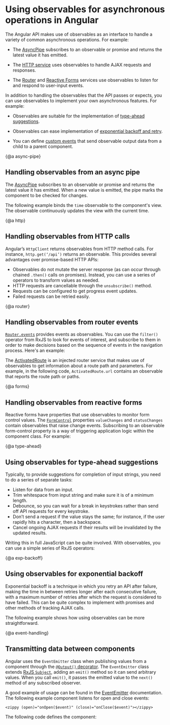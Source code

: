 # Using observables for asynchronous operations in Angular

The Angular API makes use of observables as an interface to handle a variety of common asynchronous operations. For example:

* The [AsyncPipe](#async-pipe "Handling observables from an async pipe") subscribes to an observable or promise and returns the latest value it has emitted.

* The [HTTP service](#http "Handling observables from an HTTP call") uses observables to handle AJAX requests and responses.

* The [Router](#router "Handling observables from router events") and [Reactive Forms](#forms "Handling observables from reactive form events") services use observables to listen for and respond to user-input events.

In addition to handling the observables that the API passes or expects, you can use observables to implement your own asynchronous features. For example:

* Observables are suitable for the implementation of [type-ahead suggestions](#type-ahead "Using observables for type-ahead").

* Observables can ease implementation of [exponential backoff and retry](#exp-backoff "Using observables for exponential backoff").

* You can define [custom events](#event-handling "Transmitting data between components") that send observable output data from a child to a parent component.


{@a async-pipe}

## Handling observables from an async pipe

The [AsyncPipe](api/common/AsyncPipe "API reference") subscribes to an observable or promise and returns the latest value it has emitted. When a new value is emitted, the pipe marks the component to be checked for changes.

The following example binds the `time` observable to the component's view. The observable continuously updates the view with the current time.

<code-example path="observables-in-angular/src/main.ts" header="Using async pipe" region="pipe"></code-example>

{@a http}

## Handling observables from HTTP calls

Angular’s `HttpClient` returns observables from HTTP method calls. For instance, `http.get(‘/api’)` returns an observable. This provides several advantages over promise-based HTTP APIs:

* Observables do not mutate the server response (as can occur through chained `.then()` calls on promises). Instead, you can use a series of operators to transform values as needed.
* HTTP requests are cancellable through the `unsubscribe()` method.
* Requests can be configured to get progress event updates.
* Failed requests can be retried easily.

{@a router}

## Handling observables from router events

[`Router.events`](api/router/Router#events "API reference") provides events as observables. You can use the `filter()` operator from RxJS to look for events of interest, and subscribe to them in order to make decisions based on the sequence of events in the navigation process. Here's an example:

<code-example path="observables-in-angular/src/main.ts" header="Router events" region="router"></code-example>

The [ActivatedRoute](api/router/ActivatedRoute "API reference") is an injected router service that makes use of observables to get information about a route path and parameters. For example, in the following code, `ActivatedRoute.url` contains an observable that reports the route path or paths.

<code-example path="observables-in-angular/src/main.ts" header="ActivatedRoute" region="activated_route"></code-example>

{@a forms}

## Handling observables from reactive forms

Reactive forms have properties that use observables to monitor form control values. The [`FormControl`](api/forms/FormControl "API reference") properties `valueChanges` and `statusChanges` contain observables that raise change events. Subscribing to an observable form-control property is a way of triggering application logic within the component class. For example:

<code-example path="observables-in-angular/src/main.ts" header="Reactive forms" region="forms"></code-example>

{@a type-ahead}

## Using observables for type-ahead suggestions

Typically, to provide suggestions for completion of input strings, you need to do a series of separate tasks:

* Listen for data from an input.
* Trim whitespace from input string and make sure it is of a minimum length.
* Debounce, so you can wait for a break in keystrokes rather than send off API requests for every keystroke.
* Don’t send a request if the value stays the same; for instance, if the user rapidly hits a character, then a backspace.
* Cancel ongoing AJAX requests if their results will be invalidated by the updated results.

Writing this in full JavaScript can be quite involved. With observables, you can use a simple series of RxJS operators:

<code-example path="practical-observable-usage/src/typeahead.ts" header="Typeahead"></code-example>

{@a exp-backoff}

## Using observables for exponential backoff

Exponential backoff is a technique in which you retry an API after failure, making the time in between retries longer after each consecutive failure, with a maximum number of retries after which the request is considered to have failed. This can be quite complex to implement with promises and other methods of tracking AJAX calls.

The following example shows how using observables can be more straightforward.

<code-example path="practical-observable-usage/src/backoff.ts" header="Exponential backoff"></code-example>


{@a event-handling}
## Transmitting data between components

Angular uses the `EventEmitter` class when publishing values from a component through the [`@Output()` decorator](guide/inputs-outputs#how-to-use-output "Example of using the decorator").
The `EventEmitter` class extends [RxJS `Subject`](https://rxjs.dev/api/index/class/Subject "RxJS reference"), adding an `emit()` method so it can send arbitrary values.
When you call `emit()`, it passes the emitted value to the `next()` method of any subscribed observer.

A good example of usage can be found in the [EventEmitter](api/core/EventEmitter "API reference") documentation. The following example component listens for open and close events:

`<zippy (open)="onOpen($event)" (close)="onClose($event)"></zippy>`

The following code defines the component:

<code-example path="observables-in-angular/src/main.ts" header="EventEmitter" region="eventemitter"></code-example>
